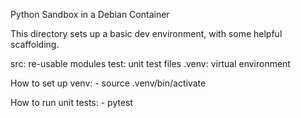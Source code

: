 Python Sandbox in a Debian Container

This directory sets up a basic dev environment, with some helpful scaffolding.

src: re-usable modules
test: unit test files
.venv: virtual environment

How to set up venv:
    - source .venv/bin/activate

How to run unit tests:
    - pytest